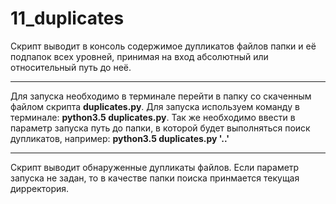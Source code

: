 # 11_duplicates
Скрипт выводит в консоль содержимое дупликатов файлов папки и её подпапок всех уровней, принимая на вход абсолютный или относительный путь до неё. 
***
Для запуска необходимо в терминале перейти в папку со скаченным файлом скрипта **duplicates.py**.
Для запуска используем команду в терминале: **python3.5 duplicates.py**. Так же необходимо ввести в параметр запуска путь до папки, в которой будет выполняться поиск дупликатов, например: 
**python3.5 duplicates.py '..'**
***
Скрипт выводит обнаруженные дупликаты файлов. Если параметр запуска не задан, то в качестве папки поиска принмается текущая дирректория.
